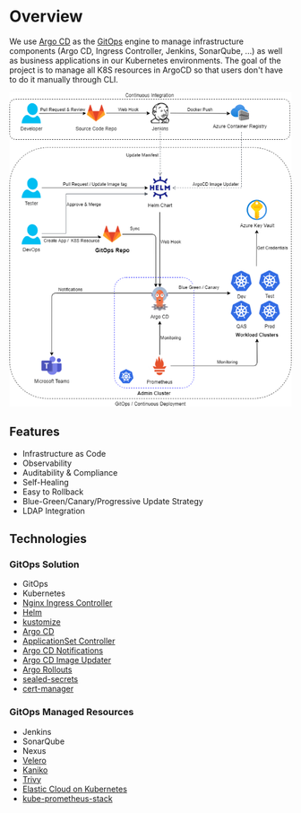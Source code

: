 # Overview

We use [Argo CD](https://argoproj.github.io/argo-cd/) as the [GitOps](https://www.weave.works/technologies/gitops/) engine to manage infrastructure components (Argo CD, Ingress Controller, Jenkins, SonarQube, ...) as well as business applications in our Kubernetes environments. The goal of the project is to manage all K8S resources in ArgoCD so that users don't have to do it manually through CLI.

![GitOps Image](assets/cicd.png)

## Features

- Infrastructure as Code
- Observability
- Auditability & Compliance
- Self-Healing
- Easy to Rollback
- Blue-Green/Canary/Progressive Update Strategy
- LDAP Integration

## Technologies

### GitOps Solution

- GitOps
- Kubernetes
- [Nginx Ingress Controller](https://kubernetes.github.io/ingress-nginx/)
- [Helm](https://helm.sh/)
- [kustomize](https://kustomize.io/)
- [Argo CD](https://argoproj.github.io/argo-cd/)
- [ApplicationSet Controller](https://argocd-applicationset.readthedocs.io/en/stable/)
- [Argo CD Notifications](https://argocd-notifications.readthedocs.io/en/stable/)
- [Argo CD Image Updater](https://argocd-image-updater.readthedocs.io/en/stable/)
- [Argo Rollouts](https://argoproj.github.io/argo-rollouts/)
- [sealed-secrets](https://github.com/bitnami-labs/sealed-secrets)
- [cert-manager](https://cert-manager.io/docs/)

### GitOps Managed Resources

- Jenkins
- SonarQube
- Nexus
- [Velero](https://github.com/vmware-tanzu/velero)
- [Kaniko](https://github.com/GoogleContainerTools/kaniko)
- [Trivy](https://aquasecurity.github.io/trivy/v0.18.3/)
- [Elastic Cloud on Kubernetes](https://www.elastic.co/guide/en/cloud-on-k8s/current/index.html)
- [kube-prometheus-stack](https://github.com/prometheus-community/helm-charts/tree/main/charts/kube-prometheus-stack)
